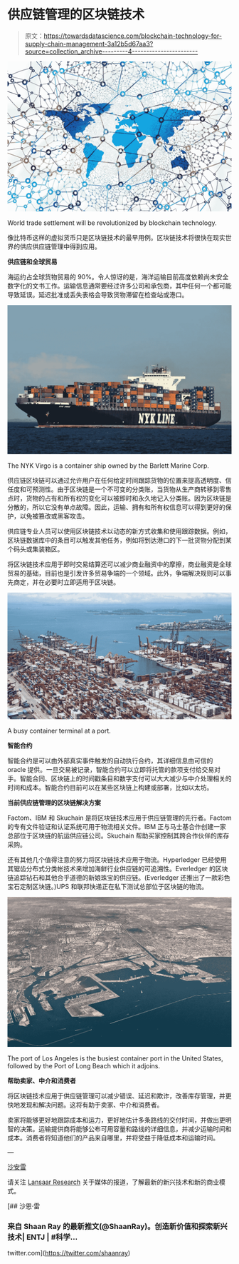 # 供应链管理的区块链技术

> 原文：<https://towardsdatascience.com/blockchain-technology-for-supply-chain-management-3a12b5d67aa3?source=collection_archive---------4----------------------->

![](img/2c004e489d35bcfbcaae7fac73355106.png)

World trade settlement will be revolutionized by blockchain technology.

像比特币这样的虚拟货币只是区块链技术的最早用例。区块链技术将很快在现实世界的供应供应链管理中得到应用。

**供应链和全球贸易**

海运约占全球货物贸易的 90%。令人惊讶的是，海洋运输目前高度依赖尚未安全数字化的文书工作。运输信息通常要经过许多公司和承包商，其中任何一个都可能导致延误。延迟批准或丢失表格会导致货物滞留在检查站或港口。

![](img/2f0db7adaad201105d418cb72c79d1ba.png)

The NYK Virgo is a container ship owned by the Barlett Marine Corp.

供应链区块链可以通过允许用户在任何给定时间跟踪货物的位置来提高透明度、信任度和可预测性。由于区块链是一个不可变的分类账，当货物从生产商转移到零售点时，货物的占有和所有权的变化可以被即时和永久地记入分类账。因为区块链是分散的，所以它没有单点故障。因此，运输、拥有和所有权信息可以得到更好的保护，以免被篡改或黑客攻击。

供应链专业人员可以使用区块链技术以动态的新方式收集和使用跟踪数据。例如，区块链数据库中的条目可以触发其他任务，例如将到达港口的下一批货物分配到某个码头或集装箱区。

将区块链技术应用于即时交易结算还可以减少商业融资中的摩擦，商业融资是全球贸易的基础，目前也是引发许多贸易争端的一个领域。此外，争端解决规则可以事先商定，并在必要时立即适用于区块链。

![](img/a660cf20126696f45a6b5bb2158de8da.png)

A busy container terminal at a port.

**智能合约**

智能合约是可以由外部真实事件触发的自动执行合约，其详细信息由可信的 oracle 提供。一旦交易被记录，智能合约可以立即将托管的款项支付给交易对手。智能合同、区块链上的时间戳条目和数字支付可以大大减少与中介处理相关的时间和成本。智能合约目前可以在某些区块链上构建或部署，比如以太坊。

**当前供应链管理的区块链解决方案**

Factom、IBM 和 Skuchain 是将区块链技术应用于供应链管理的先行者。Factom 的专有文件验证和认证系统可用于物流相关文件。IBM 正与马士基合作创建一家总部位于区块链的航运供应链公司。Skuchain 帮助买家控制其跨合作伙伴的库存采购。

还有其他几个值得注意的努力将区块链技术应用于物流。Hyperledger 已经使用其锯齿分布式分类帐技术来增加海鲜行业供应链的可追溯性。Everledger 的区块链追踪钻石和其他合乎道德的新娘珠宝的供应链。(Everledger 还推出了一款彩色宝石定制区块链。)UPS 和联邦快递正在私下测试总部位于区块链的物流。

![](img/c408edabb4ecae583b8564c5d685d370.png)

The port of Los Angeles is the busiest container port in the United States, followed by the Port of Long Beach which it adjoins.

**帮助卖家、中介和消费者**

将区块链技术应用于供应链管理可以减少错误、延迟和欺诈，改善库存管理，并更快地发现和解决问题。这将有助于卖家、中介和消费者。

卖家将能够更好地跟踪成本和运力，更好地估计多条路线的交付时间，并做出更明智的决策。运输提供商将能够公布可用容量和路线的详细信息，并减少运输时间和成本。消费者将知道他们的产品来自哪里，并将受益于降低成本和运输时间。

—

[沙安雷](http://www.shaanray.com/)

请关注 [Lansaar Research](https://medium.com/lansaar) 关于媒体的报道，了解最新的新兴技术和新的商业模式。

[](https://twitter.com/shaanray) [## 沙恩·雷

### 来自 Shaan Ray 的最新推文(@ShaanRay)。创造新价值和探索新兴技术| ENTJ | #科学…

twitter.com](https://twitter.com/shaanray)